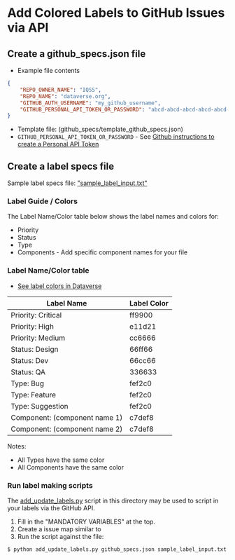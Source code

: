 # Add Colored Labels to GitHub Issues via API

## Create a github_specs.json file

* Example file contents

```json
{
    "REPO_OWNER_NAME": "IQSS", 
    "REPO_NAME": "dataverse.org",
    "GITHUB_AUTH_USERNAME": "my_github_username", 
    "GITHUB_PERSONAL_API_TOKEN_OR_PASSWORD": "abcd-abcd-abcd-abcd-abcd-abcd-abcd"
}
```

* Template file: (github_specs/template_github_specs.json)
* ```GITHUB_PERSONAL_API_TOKEN_OR_PASSWORD``` - See [Github instructions to create a Personal API Token](https://github.com/blog/1509-personal-api-tokens)

## Create a label specs file

Sample label specs file: ["sample_label_input.txt"](https://github.com/IQSS/redmine2github/blob/master/scripts/label_updates/label_specs/sample_label_input.txt) 


### Label Guide / Colors

The Label Name/Color table below shows the label names and colors for:

* Priority
* Status
* Type
* Components - Add specific component names for your file
 

### Label Name/Color table

+ [See label colors in Dataverse](https://github.com/IQSS/dataverse/labels)


|Label Name|Label Color|
|------------|------------|
|Priority: Critical|ff9900|
|Priority: High|e11d21|
|Priority: Medium|cc6666|
|Status: Design|66ff66|
|Status: Dev|66cc66|
|Status: QA|336633|
|Type: Bug|fef2c0|
|Type: Feature|fef2c0|
|Type: Suggestion|fef2c0|
|Component: (component name 1)|c7def8|
|Component: (component name 2)|c7def8|

Notes:
+ All Types have the same color
+ All Components have the same color

### Run label making scripts

The [add_update_labels.py](https://github.com/IQSS/redmine2github/blob/master/scripts/label_updates/add_update_labels.py) script in this directory may be used to script in your labels via the GitHub API.

1.  Fill in the "MANDATORY VARIABLES" at the top.
1.  Create a issue map similar to 
1.  Run the script against the file:

```python
$ python add_update_labels.py github_specs.json sample_label_input.txt
```
